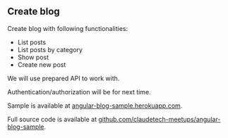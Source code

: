 ## Create blog

Create blog with following functionalities:

* List posts
* List posts by category
* Show post
* Create new post


We will use prepared API to work with.

Authentication/authorization will be for next time.

Sample is available at <a href="http://angular-blog-sample.herokuapp.com" target="_blank">angular-blog-sample.herokuapp.com</a>.

Full source code is available at <a href="https://github.com/claudetech-meetups/angular-blog-sample" target="_blank">github.com/claudetech-meetups/angular-blog-sample</a>.
